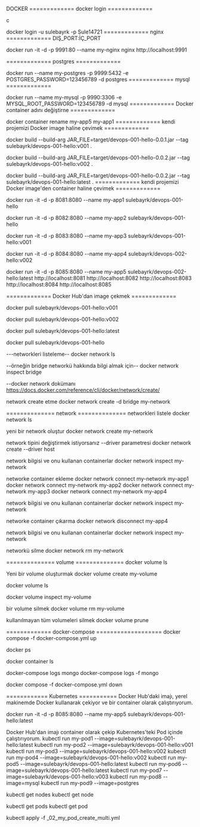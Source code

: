 DOCKER
============= docker login =============

c

docker login   -u         sulebayrk     -p        Sule14721
============= nginx ============= DIŞ_PORT:İÇ_PORT

docker run     -it     -d     -p 9991:80     --name my-nginx      nginx
http://localhost:9991

============= postgres =============

docker run  --name my-postgres   -p 9999:5432  -e POSTGRES_PASSWORD=123456789  -d  postgres
============= mysql =============

docker run  --name my-mysql      -p 9990:3306  -e MYSQL_ROOT_PASSWORD=123456789 -d  mysql
============= Docker container adını değiştirne =============

docker container rename my-app5 my-app1
============= kendi projemizi Docker image haline çevimek =============

docker build  --build-arg JAR_FILE=target/devops-001-hello-0.0.1.jar   --tag    sulebayrk/devops-001-hello:v001   .

docker build  --build-arg JAR_FILE=target/devops-001-hello-0.0.2.jar   --tag    sulebayrk/devops-001-hello:v002   .

docker build  --build-arg JAR_FILE=target/devops-001-hello-0.0.2.jar   --tag    sulebayrk/devops-001-hello:latest   .
============= kendi projemizi Docker image'den container haline çevimek =============

docker run     -it     -d     -p 8081:8080     --name my-app1      sulebayrk/devops-001-hello

docker run     -it     -d     -p 8082:8080     --name my-app2      sulebayrk/devops-001-hello

docker run     -it     -d     -p 8083:8080     --name my-app3      sulebayrk/devops-001-hello:v001

docker run     -it     -d     -p 8084:8080     --name my-app4      sulebayrk/devops-002-hello:v002

docker run     -it     -d     -p 8085:8080     --name my-app5      sulebayrk/devops-002-hello:latest
http://localhost:8081
http://localhost:8082
http://localhost:8083
http://localhost:8084
http://localhost:8085

============= Docker Hub'dan image çekmek =============

docker pull sulebayrk/devops-001-hello:v001

docker pull sulebayrk/devops-001-hello:v002

docker pull sulebayrk/devops-001-hello:latest

docker pull sulebayrk/devops-001-hello


---networkleri listeleme--
docker network ls

--örneğin bridge networkü hakkında bilgi almak için--
docker network inspect bridge

--docker network dokümanı
https://docs.docker.com/reference/cli/docker/network/create/

network create etme
docker network create -d bridge my-network

============== network ==============
networkleri listele
docker network ls


yeni bir network oluştur
docker network create my-network


network tipini değiştirmek istiyorsanız --driver parametresi
docker network create --driver host


network bilgisi ve onu kullanan containerlar
docker network inspect my-network


networke container ekleme
docker network connect my-network my-app1
docker network connect my-network my-app2
docker network connect my-network my-app3
docker network connect my-network my-app4


network bilgisi ve onu kullanan containerlar
docker network inspect my-network


networke container çıkarma
docker network disconnect my-app4


network bilgisi ve onu kullanan containerlar
docker network inspect my-network


networkü silme
docker network rm my-network


============== volume ==============
docker volume ls


Yeni bir volume oluşturmak
docker volume create my-volume


docker volume ls


docker volume inspect my-volume


bir volume silmek
docker volume rm my-volume


kullanılmayan tüm volumeleri silmek
docker volume prune


============= docker-compose ===================
docker compose -f docker-compose.yml up


docker ps


docker container ls


docker-compose logs mongo
docker-compose logs -f  mongo


docker compose -f docker-compose.yml down


============ Kubernetes ===========
Docker Hub'daki imajı, yerel makinemde Docker kullanarak çekiyor ve bir container olarak çalıştırıyorum.

docker run     -it     -d     -p 8085:8080     --name my-app5      sulebayrk/devops-001-hello:latest


Docker Hub'dan imajı container olarak çekip Kubernetes'teki Pod içinde çalıştırıyorum.
kubectl run my-pod1 --image=sulebayrk/devops-001-hello:latest
kubectl run my-pod2 --image=sulebayrk/devops-001-hello:v001
kubectl run my-pod3 --image=sulebayrk/devops-001-hello:v002
kubectl run my-pod4 --image=sulebayrk/devops-001-hello:v002
kubectl run my-pod5 --image=sulebayrk/devops-001-hello:latest
kubectl run my-pod6 --image=sulebayrk/devops-001-hello:latest
kubectl run my-pod7 --image=sulebayrk/devops-001-hello:v003
kubectl run my-pod8 --image=mysql
kubectl run my-pod9 --image=postgres


kubectl get nodes
kubectl get node


kubectl get pods
kubectl get pod


kubectl apply -f _02_my_pod_create_multi.yml
